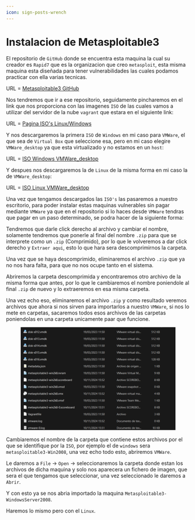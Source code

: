 ```yaml
---
icon: sign-posts-wrench
---
```


# Instalacion de Metasploitable3

El repositorio de `GitHub` donde se encuentra esta maquina la cual su creador es `Rapid7` que es la organizacion que creo `metasploit`, esta misma maquina esta diseñada para tener vulnerabilidades las cuales podamos practicar con ella varias tecnicas.

URL = [Metasploitable3 GitHub](https://github.com/rapid7/metasploitable3)

Nos tendremos que ir a ese repositorio, seguidamente pincharemos en el link que nos proporciona con las imagenes `ISO` de las cuales vamos a utilizar del servidor de la nube `vagrant` que estara en el siguiente link:

URL = [Pagina ISO's Linux/Windows](https://portal.cloud.hashicorp.com/vagrant/discover/rapid7)

Y nos descargaremos la primera `ISO` de `Windows` en mi caso para `VMWare`, el que sea de `Virtual Box` que seleccione esa, pero en mi caso elegire `VMWare_desktop` ya que esta virtualizado y no estamos en un `host`:

URL = [ISO Windows VMWare\_desktop](https://portal.cloud.hashicorp.com/vagrant/discover/rapid7/metasploitable3-win2k8)

Y despues nos descargaremos la de `Linux` de la misma forma en mi caso la de `VMWare_desktop`:

URL = [ISO Linux VMWare\_desktop](https://portal.cloud.hashicorp.com/vagrant/discover/rapid7/metasploitable3-ub1404)

Una vez que tengamos descargados las `ISO's` las pasaremos a nuestro escritorio, para poder instalar estas maquinas vulnerables sin pagar mediante `VMWare` ya que en el repositorio si lo haces desde `VMWare` tendras que pagar en un paso determinado, se podra hacer de la siguiente forma:

Tendremos que darle click derecho al archivo y cambiar el nombre, solamente tendremos que ponerle al final del nombre `.zip` para que se interprete como un `.zip` (Comprimido), por lo que le volveremos a dar click derecho y `Extraer aqui`, esto lo que hara sera descomprimirnos la carpeta.

Una vez que se haya descomprimido, eliminaremos el archivo `.zip` que ya no nos hara falta, para que no nos ocupe tanto en el sistema.

Abriremos la carpeta descomprimida y encontraremos otro archivo de la misma forma que antes, por lo que le cambiaremos el nombre poniendole al final `.zip` de nuevo y lo extraeremos en esa misma carpeta.

Una vez echo eso, eliminaremos el archivo `.zip` y como resultado veremos archivos que ahora si nos sirven para importarlos a nuestro `VMWare`, si nos lo mete en carpetas, sacaremos todos esos archivos de las carpetas poniendolas en una carpeta unicamente paar que funcione.

<figure><img src="../../../../.gitbook/assets/image (26) (1).png" alt=""><figcaption></figcaption></figure>

Cambiaremos el nombre de la carpeta que contiene estos archivos por el que se identifique por la `ISO`, por ejemplo el de `windows` sera `metasploitable3-Win2008`, una vez echo todo esto, abriremos `VMWare`.

Le daremos a `File` -> `Open` -> seleccionaremos la carpeta donde estan los archivos de dicha maquina y solo nos aparecera un fichero de imagen, que sera el que tengamos que seleccionar, una vez seleccionado le daremos a `Abrir`.

Y con esto ya se nos abria importado la maquina `Metasploitable3-WindowsServer2008`.

Haremos lo mismo pero con el `Linux`.
